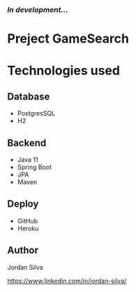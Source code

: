 <h3>
    <b><i>In development...</i></b>
</h3>

# Preject GameSearch 

# Technologies used
## Database
- PostgresSQL
- H2

## Backend
- Java 11
- Spring Boot
- JPA
- Maven

## Deploy
- GitHub
- Heroku

## Author
Jordan Silva

https://www.linkedin.com/in/jordan-silva/
